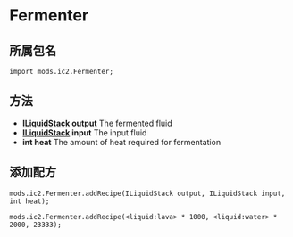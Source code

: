 # Fermenter

## 所属包名

`import mods.ic2.Fermenter;`

## 方法

- **[ILiquidStack](/Vanilla/Liquids/ILiquidStack/) output** The fermented fluid
- **[ILiquidStack](/Vanilla/Liquids/ILiquidStack/) input** The input fluid
- **int heat** The amount of heat required for fermentation

## 添加配方

```zenscript
mods.ic2.Fermenter.addRecipe(ILiquidStack output, ILiquidStack input, int heat);

mods.ic2.Fermenter.addRecipe(<liquid:lava> * 1000, <liquid:water> * 2000, 23333);
```